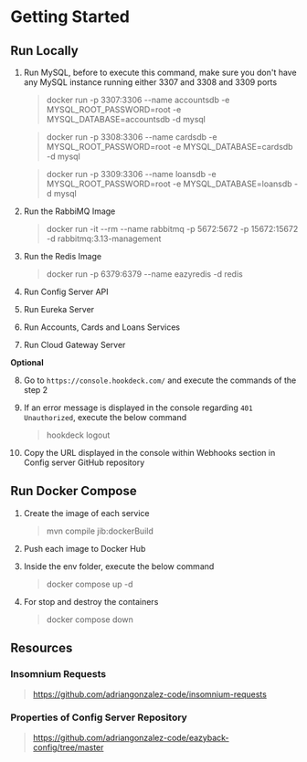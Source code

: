 # Getting Started

## Run Locally

1. Run MySQL, before to execute this command, make sure you don't have any MySQL instance running either 3307 and 3308 and 3309 ports
   > docker run -p 3307:3306 --name accountsdb -e MYSQL_ROOT_PASSWORD=root -e MYSQL_DATABASE=accountsdb -d mysql
   
   > docker run -p 3308:3306 --name cardsdb -e MYSQL_ROOT_PASSWORD=root -e MYSQL_DATABASE=cardsdb -d mysql
   
   > docker run -p 3309:3306 --name loansdb -e MYSQL_ROOT_PASSWORD=root -e MYSQL_DATABASE=loansdb -d mysql

2. Run the RabbiMQ Image
   > docker run -it --rm --name rabbitmq -p 5672:5672 -p 15672:15672 -d rabbitmq:3.13-management

3. Run the Redis Image
   > docker run -p 6379:6379 --name eazyredis -d redis

4. Run Config Server API
5. Run Eureka Server
6. Run Accounts, Cards and Loans Services
7. Run Cloud Gateway Server

**Optional**

8. Go to `https://console.hookdeck.com/` and execute the commands of the step 2
9. If an error message is displayed in the console regarding `401 Unauthorized`, execute the below command
   > hookdeck logout

10. Copy the URL displayed in the console within Webhooks section in Config server GitHub repository

## Run Docker Compose

1. Create the image of each service
    > mvn compile jib:dockerBuild
3. Push each image to Docker Hub
4. Inside the env folder, execute the below command
    > docker compose up -d

5. For stop and destroy the containers
   > docker compose down

## Resources

### Insomnium Requests

> https://github.com/adriangonzalez-code/insomnium-requests

### Properties of Config Server Repository

> https://github.com/adriangonzalez-code/eazyback-config/tree/master